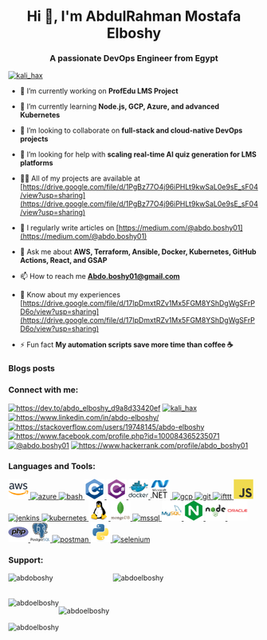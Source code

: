 <h1 align="center">Hi 👋, I'm AbdulRahman Mostafa Elboshy</h1>
<h3 align="center">A passionate DevOps Engineer from Egypt</h3>

<p align="left"> <a href="https://twitter.com/kali_hax" target="blank"><img src="https://img.shields.io/twitter/follow/kali_hax?logo=twitter&style=for-the-badge" alt="kali_hax" /></a> </p>

- 🔭 I’m currently working on **ProfEdu LMS Project**

- 🌱 I’m currently learning **Node.js, GCP, Azure, and advanced Kubernetes**

- 👯 I’m looking to collaborate on **full-stack and cloud-native DevOps projects**

- 🤝 I’m looking for help with **scaling real-time AI quiz generation for LMS platforms**

- 👨‍💻 All of my projects are available at [https://drive.google.com/file/d/1PgBz77O4j96iPHLt9kwSaL0e9sE_sF04/view?usp=sharing](https://drive.google.com/file/d/1PgBz77O4j96iPHLt9kwSaL0e9sE_sF04/view?usp=sharing)

- 📝 I regularly write articles on [https://medium.com/@abdo.boshy01](https://medium.com/@abdo.boshy01)

- 💬 Ask me about **AWS, Terraform, Ansible, Docker, Kubernetes, GitHub Actions, React, and GSAP**

- 📫 How to reach me **Abdo.boshy01@gmail.com**

- 📄 Know about my experiences [https://drive.google.com/file/d/17IpDmxtRZv1Mx5FGM8YShDgWgSFrPD6o/view?usp=sharing](https://drive.google.com/file/d/17IpDmxtRZv1Mx5FGM8YShDgWgSFrPD6o/view?usp=sharing)

- ⚡ Fun fact **My automation scripts save more time than coffee ☕**

### Blogs posts
<!-- BLOG-POST-LIST:START -->
<!-- BLOG-POST-LIST:END -->

<h3 align="left">Connect with me:</h3>
<p align="left">
<a href="https://dev.to/https://dev.to/abdo_elboshy_d9a8d33420ef" target="blank"><img align="center" src="https://raw.githubusercontent.com/rahuldkjain/github-profile-readme-generator/master/src/images/icons/Social/devto.svg" alt="https://dev.to/abdo_elboshy_d9a8d33420ef" height="30" width="40" /></a>
<a href="https://twitter.com/kali_hax" target="blank"><img align="center" src="https://raw.githubusercontent.com/rahuldkjain/github-profile-readme-generator/master/src/images/icons/Social/twitter.svg" alt="kali_hax" height="30" width="40" /></a>
<a href="https://linkedin.com/in/https://www.linkedin.com/in/abdo-elboshy/" target="blank"><img align="center" src="https://raw.githubusercontent.com/rahuldkjain/github-profile-readme-generator/master/src/images/icons/Social/linked-in-alt.svg" alt="https://www.linkedin.com/in/abdo-elboshy/" height="30" width="40" /></a>
<a href="https://stackoverflow.com/users/https://stackoverflow.com/users/19748145/abdo-elboshy" target="blank"><img align="center" src="https://raw.githubusercontent.com/rahuldkjain/github-profile-readme-generator/master/src/images/icons/Social/stack-overflow.svg" alt="https://stackoverflow.com/users/19748145/abdo-elboshy" height="30" width="40" /></a>
<a href="https://fb.com/https://www.facebook.com/profile.php?id=100084365235071" target="blank"><img align="center" src="https://raw.githubusercontent.com/rahuldkjain/github-profile-readme-generator/master/src/images/icons/Social/facebook.svg" alt="https://www.facebook.com/profile.php?id=100084365235071" height="30" width="40" /></a>
<a href="https://medium.com/@abdo.boshy01" target="blank"><img align="center" src="https://raw.githubusercontent.com/rahuldkjain/github-profile-readme-generator/master/src/images/icons/Social/medium.svg" alt="@abdo.boshy01" height="30" width="40" /></a>
<a href="https://www.hackerrank.com/https://www.hackerrank.com/profile/abdo_boshy01" target="blank"><img align="center" src="https://raw.githubusercontent.com/rahuldkjain/github-profile-readme-generator/master/src/images/icons/Social/hackerrank.svg" alt="https://www.hackerrank.com/profile/abdo_boshy01" height="30" width="40" /></a>
</p>

<h3 align="left">Languages and Tools:</h3>
<p align="left"> <a href="https://aws.amazon.com" target="_blank" rel="noreferrer"> <img src="https://raw.githubusercontent.com/devicons/devicon/master/icons/amazonwebservices/amazonwebservices-original-wordmark.svg" alt="aws" width="40" height="40"/> </a> <a href="https://azure.microsoft.com/en-in/" target="_blank" rel="noreferrer"> <img src="https://www.vectorlogo.zone/logos/microsoft_azure/microsoft_azure-icon.svg" alt="azure" width="40" height="40"/> </a> <a href="https://www.gnu.org/software/bash/" target="_blank" rel="noreferrer"> <img src="https://www.vectorlogo.zone/logos/gnu_bash/gnu_bash-icon.svg" alt="bash" width="40" height="40"/> </a> <a href="https://www.w3schools.com/cpp/" target="_blank" rel="noreferrer"> <img src="https://raw.githubusercontent.com/devicons/devicon/master/icons/cplusplus/cplusplus-original.svg" alt="cplusplus" width="40" height="40"/> </a> <a href="https://www.w3schools.com/cs/" target="_blank" rel="noreferrer"> <img src="https://raw.githubusercontent.com/devicons/devicon/master/icons/csharp/csharp-original.svg" alt="csharp" width="40" height="40"/> </a> <a href="https://www.docker.com/" target="_blank" rel="noreferrer"> <img src="https://raw.githubusercontent.com/devicons/devicon/master/icons/docker/docker-original-wordmark.svg" alt="docker" width="40" height="40"/> </a> <a href="https://dotnet.microsoft.com/" target="_blank" rel="noreferrer"> <img src="https://raw.githubusercontent.com/devicons/devicon/master/icons/dot-net/dot-net-original-wordmark.svg" alt="dotnet" width="40" height="40"/> </a> <a href="https://cloud.google.com" target="_blank" rel="noreferrer"> <img src="https://www.vectorlogo.zone/logos/google_cloud/google_cloud-icon.svg" alt="gcp" width="40" height="40"/> </a> <a href="https://git-scm.com/" target="_blank" rel="noreferrer"> <img src="https://www.vectorlogo.zone/logos/git-scm/git-scm-icon.svg" alt="git" width="40" height="40"/> </a> <a href="https://ifttt.com/" target="_blank" rel="noreferrer"> <img src="https://www.vectorlogo.zone/logos/ifttt/ifttt-ar21.svg" alt="ifttt" width="40" height="40"/> </a> <a href="https://developer.mozilla.org/en-US/docs/Web/JavaScript" target="_blank" rel="noreferrer"> <img src="https://raw.githubusercontent.com/devicons/devicon/master/icons/javascript/javascript-original.svg" alt="javascript" width="40" height="40"/> </a> <a href="https://www.jenkins.io" target="_blank" rel="noreferrer"> <img src="https://www.vectorlogo.zone/logos/jenkins/jenkins-icon.svg" alt="jenkins" width="40" height="40"/> </a> <a href="https://kubernetes.io" target="_blank" rel="noreferrer"> <img src="https://www.vectorlogo.zone/logos/kubernetes/kubernetes-icon.svg" alt="kubernetes" width="40" height="40"/> </a> <a href="https://www.linux.org/" target="_blank" rel="noreferrer"> <img src="https://raw.githubusercontent.com/devicons/devicon/master/icons/linux/linux-original.svg" alt="linux" width="40" height="40"/> </a> <a href="https://www.mongodb.com/" target="_blank" rel="noreferrer"> <img src="https://raw.githubusercontent.com/devicons/devicon/master/icons/mongodb/mongodb-original-wordmark.svg" alt="mongodb" width="40" height="40"/> </a> <a href="https://www.microsoft.com/en-us/sql-server" target="_blank" rel="noreferrer"> <img src="https://www.svgrepo.com/show/303229/microsoft-sql-server-logo.svg" alt="mssql" width="40" height="40"/> </a> <a href="https://www.mysql.com/" target="_blank" rel="noreferrer"> <img src="https://raw.githubusercontent.com/devicons/devicon/master/icons/mysql/mysql-original-wordmark.svg" alt="mysql" width="40" height="40"/> </a> <a href="https://www.nginx.com" target="_blank" rel="noreferrer"> <img src="https://raw.githubusercontent.com/devicons/devicon/master/icons/nginx/nginx-original.svg" alt="nginx" width="40" height="40"/> </a> <a href="https://nodejs.org" target="_blank" rel="noreferrer"> <img src="https://raw.githubusercontent.com/devicons/devicon/master/icons/nodejs/nodejs-original-wordmark.svg" alt="nodejs" width="40" height="40"/> </a> <a href="https://www.oracle.com/" target="_blank" rel="noreferrer"> <img src="https://raw.githubusercontent.com/devicons/devicon/master/icons/oracle/oracle-original.svg" alt="oracle" width="40" height="40"/> </a> <a href="https://www.php.net" target="_blank" rel="noreferrer"> <img src="https://raw.githubusercontent.com/devicons/devicon/master/icons/php/php-original.svg" alt="php" width="40" height="40"/> </a> <a href="https://www.postgresql.org" target="_blank" rel="noreferrer"> <img src="https://raw.githubusercontent.com/devicons/devicon/master/icons/postgresql/postgresql-original-wordmark.svg" alt="postgresql" width="40" height="40"/> </a> <a href="https://postman.com" target="_blank" rel="noreferrer"> <img src="https://www.vectorlogo.zone/logos/getpostman/getpostman-icon.svg" alt="postman" width="40" height="40"/> </a> <a href="https://www.python.org" target="_blank" rel="noreferrer"> <img src="https://raw.githubusercontent.com/devicons/devicon/master/icons/python/python-original.svg" alt="python" width="40" height="40"/> </a> <a href="https://www.selenium.dev" target="_blank" rel="noreferrer"> <img src="https://raw.githubusercontent.com/detain/svg-logos/780f25886640cef088af994181646db2f6b1a3f8/svg/selenium-logo.svg" alt="selenium" width="40" height="40"/> </a> </p>

<h3 align="left">Support:</h3>
<p><a href="https://www.buymeacoffee.com/abdoboshy"> <img align="left" src="https://cdn.buymeacoffee.com/buttons/v2/default-yellow.png" height="50" width="210" alt="abdoboshy" /></a><a href="https://ko-fi.com/abdoelboshy"> <img align="left" src="https://cdn.ko-fi.com/cdn/kofi3.png?v=3" height="50" width="210" alt="abdoelboshy" /></a></p><br><br>

<p><img align="left" src="https://github-readme-stats.vercel.app/api/top-langs?username=abdoelboshy&show_icons=true&locale=en&layout=compact" alt="abdoelboshy" /></p>

<p>&nbsp;<img align="center" src="https://github-readme-stats.vercel.app/api?username=abdoelboshy&show_icons=true&locale=en" alt="abdoelboshy" /></p>

<p><img align="center" src="https://github-readme-streak-stats.herokuapp.com/?user=abdoelboshy&" alt="abdoelboshy" /></p>
